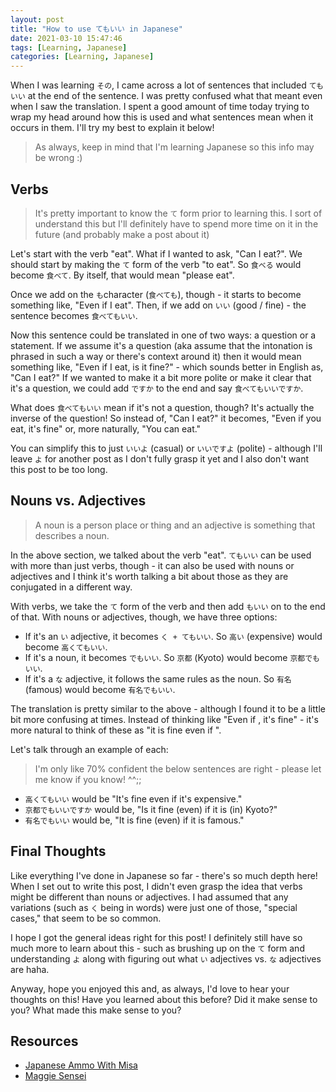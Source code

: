 ```yaml
---
layout: post
title: "How to use てもいい in Japanese"
date: 2021-03-10 15:47:46
tags: [Learning, Japanese]
categories: [Learning, Japanese]
---
```


When I was learning `その`, I came across a lot of sentences that included `てもいい` at the
end of the sentence. I was pretty confused what that meant even when I saw the translation. I spent
a good amount of time today trying to wrap my head around how this is used and what sentences mean
when it occurs in them. I'll try my best to explain it below!

> As always, keep in mind that I'm learning Japanese so this info may be wrong :)

## Verbs

> It's pretty important to know the `て` form prior to learning this. I sort of understand this
> but I'll definitely have to spend more time on it in the future (and probably make a post about it)

Let's start with the verb "eat". What if I wanted to ask, "Can I eat?". We should start by making
the `て` form of the verb "to eat". So `食べる` would become `食べて`. By itself, that would mean
"please eat".

Once we add on the `も`character (`食べても`), though - it starts to become something like,
"Even if I eat". Then, if we add on `いい` (good / fine) - the sentence becomes `食べてもいい`.

Now this sentence could be translated in one of two ways: a question or a statement.
If we assume it's a question (aka assume that the intonation is phrased in such a way or
there's context around it) then it would mean something like, "Even if I eat, is it fine?" - which
sounds better in English as, "Can I eat?" If we wanted to make it a bit more polite or make it clear
that it's a question, we could add `ですか` to the end and say `食べてもいいですか`.

What does `食べてもいい` mean if it's not a question, though? It's actually the inverse of the
question! So instead of, "Can I eat?" it becomes, "Even if you eat, it's fine" or, more naturally,
"You can eat."

You can simplify this to just `いいよ` (casual) or `いいですよ` (polite) - although I'll leave `よ`
for another post as I don't fully grasp it yet and I also don't want this post to be too long.

## Nouns vs. Adjectives

> A noun is a person place or thing and an adjective is something that describes a noun.

In the above section, we talked about the verb "eat". `てもいい` can be used with more than just
verbs, though - it can also be used with nouns or adjectives and I think it's worth talking
a bit about those as they are conjugated in a different way.

With verbs, we take the `て` form of the verb and then add `もいい` on to the end of that. With
nouns or adjectives, though, we have three options:

- If it's an `い` adjective, it becomes `く + てもいい`. So `高い` (expensive) would become `高くてもいい`.
- If it's a noun, it becomes `でもいい`. So `京都` (Kyoto) would become `京都でもいい`.
- If it's a `な` adjective, it follows the same rules as the noun. So `有名` (famous) would become `有名でもいい`.

The translation is pretty similar to the above - although I found it to be a little bit more
confusing at times. Instead of thinking like "Even if <x>, it's fine" - it's more natural to think
of these as "it is fine even if <x>".

Let's talk through an example of each:

> I'm only like 70% confident the below sentences are right - please let me know if you know! ^^;;

- `高くてもいい` would be "It's fine even if it's expensive."
- `京都でもいいですか` would be, "Is it fine (even) if it is (in) Kyoto?"
- `有名でもいい` would be, "It is fine (even) if it is famous."

## Final Thoughts

Like everything I've done in Japanese so far - there's so much depth here! When I set out to write
this post, I didn't even grasp the idea that verbs might be different than nouns or adjectives. I
had assumed that any variations (such as `く` being in words) were just one of those, "special
cases," that seem to be so common.

I hope I got the general ideas right for this post! I definitely still have so much more to learn
about this - such as brushing up on the `て` form and understanding `よ` along with figuring out
what `い` adjectives vs. `な` adjectives are haha.

Anyway, hope you enjoyed this and, as always, I'd love to hear your thoughts on this! Have you
learned about this before? Did it make sense to you? What made this make sense to you?

## Resources

- [Japanese Ammo With Misa](https://youtu.be/nzWMEOla0iM)
- [Maggie Sensei](https://maggiesensei.com/2015/06/22/how-to-use-%E3%81%A6%E3%82%82-temo/)

